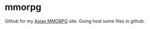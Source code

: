 # mmorpg
Github for my <a href="www.yuushaexa.com">Asian MMORPG</a> site. Going host some files in github.
